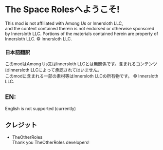 # The Space Rolesへようこそ!
This mod is not affiliated with Among Us or Innersloth LLC,  
and the content contained therein is not endorsed or otherwise sponsored by Innersloth LLC. Portions of the materials contained herein are property of Innersloth LLC. © Innersloth LLC.
### 日本語翻訳
このmodはAmong Us又はInnersloth LLCとは無関係です。含まれるコンテンツはInnersloth LLCによって承認されてはいません。  
このmodに含まれる一部の素材等はInnersloth LLCの所有物です。 © Innersloth LLC.  
## EN:
English is not supported (currently)  
## クレジット
- TheOtherRoles  
Thank you TheOtherRoles developers!  